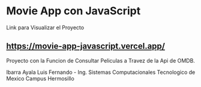 # Movie App con JavaScript

Link para Visualizar el Proyecto

## https://movie-app-javascript.vercel.app/

Proyecto con la Funcion de Consultar Peliculas a Travez de la Api de OMDB.

Ibarra Ayala Luis Fernando - Ing. Sistemas Computacionales
Tecnologico de Mexico Campus Hermosillo